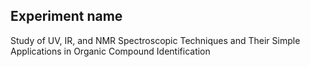 ## Experiment name
Study of UV, IR, and NMR Spectroscopic Techniques and Their Simple Applications in Organic Compound Identification
